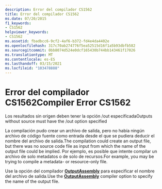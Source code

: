 ```yaml
---
description: Error del compilador CS1562
title: Error del compilador CS1562
ms.date: 07/20/2015
f1_keywords:
- CS1562
helpviewer_keywords:
- CS1562
ms.assetid: fbadbcc6-9cf2-4af6-b372-fd4e4da4402e
ms.openlocfilehash: 317c70ab274776f5ea52515d16f1a5b93dbfb582
ms.sourcegitcommit: 0bb8074d524e0dcf165430b744bb143461f17026
ms.translationtype: MT
ms.contentlocale: es-ES
ms.lasthandoff: 03/15/2021
ms.locfileid: "103478888"
---
```

# <a name="compiler-error-cs1562"></a><span data-ttu-id="a0010-103">Error del compilador CS1562</span><span class="sxs-lookup"><span data-stu-id="a0010-103">Compiler Error CS1562</span></span>

<span data-ttu-id="a0010-104">Los resultados sin origen deben tener la opción /out especificada</span><span class="sxs-lookup"><span data-stu-id="a0010-104">Outputs without source must have the /out option specified</span></span>  
  
 <span data-ttu-id="a0010-105">La compilación pudo crear un archivo de salida, pero no había ningún archivo de código fuente como entrada desde el que se pudiera deducir el nombre del archivo de salida.</span><span class="sxs-lookup"><span data-stu-id="a0010-105">The compilation could create an output file, but there was no source code file as input from which the name of the output file could be implied.</span></span> <span data-ttu-id="a0010-106">Por ejemplo, es posible que intente compilar un archivo de solo metadatos o de solo de recursos.</span><span class="sxs-lookup"><span data-stu-id="a0010-106">For example, you may be trying to compile a metadata- or resource-only file.</span></span>  
  
 <span data-ttu-id="a0010-107">Use la opción del compilador [**OutputAssembly**](../language-reference/compiler-options/output.md#outputassembly) para especificar el nombre del archivo de salida.</span><span class="sxs-lookup"><span data-stu-id="a0010-107">Use the [**OutputAssembly**](../language-reference/compiler-options/output.md#outputassembly) compiler option to specify the name of the output file.</span></span>
